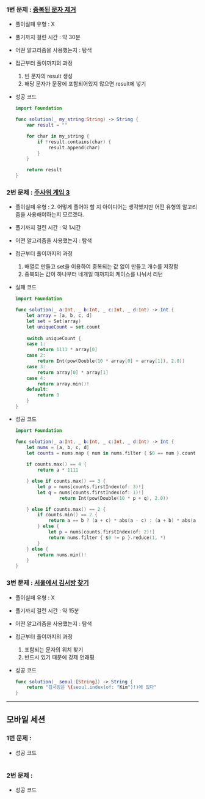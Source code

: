 ### 1번 문제 :  [중복된 문자 제거](https://school.programmers.co.kr/learn/courses/30/lessons/120888)

- 풀이실패 유형 : X
- 풀기까지 걸린 시간 : 약 30분
- 어떤 알고리즘을 사용했는지 : 탐색
- 접근부터 풀이까지의 과정
    1. 빈 문자의 result 생성
    2. 해당 문자가 문장에 포함되어있지 않으면 result에 넣기
- 성공 코드
    
    ```swift
    import Foundation
    
    func solution(_ my_string:String) -> String {
        var result = ""
    
        for char in my_string {
            if !result.contains(char) {
                result.append(char)
            }
        }
    
        return result
    }
    ```
    

### 2번 문제 :  [주사위 게임 3](https://school.programmers.co.kr/learn/courses/30/lessons/181916)

- 풀이실패 유형 : 2. 어떻게 풀어야 할 지 아이디어는 생각했지만 어떤 유형의 알고리즘을 사용해야하는지 모르겠다.
- 풀기까지 걸린 시간 : 약 1시간
- 어떤 알고리즘을 사용했는지 : 탐색
- 접근부터 풀이까지의 과정
    1. 배열로 만들고 set을 이용하여 중복되는 값 없이 만들고 개수를 저장함
    2. 중복되는 값이 하나부터 네개일 때까지의 케이스를 나눠서 리턴
- 실패 코드
    
    ```swift
    import Foundation
    
    func solution(_ a:Int, _ b:Int, _ c:Int, _ d:Int) -> Int {
        let array = [a, b, c, d]
        let set = Set(array)
        let uniqueCount = set.count
        
        switch uniqueCount {
        case 1:
            return 1111 * array[0] 
        case 2:
            return Int(pow(Double(10 * array[0] + array[1]), 2.0))
        case 3:
            return array[0] * array[1]
        case 4:
            return array.min()!
        default:
            return 0
        }
    }
    ```
    
- 성공 코드
    
    ```swift
    import Foundation
    
    func solution(_ a:Int, _ b:Int, _ c:Int, _ d:Int) -> Int {
        let nums = [a, b, c, d]
        let counts = nums.map { num in nums.filter { $0 == num }.count }
        
        if counts.max() == 4 {
            return a * 1111
    
        } else if counts.max() == 3 {
            let p = nums[counts.firstIndex(of: 3)!]
            let q = nums[counts.firstIndex(of: 1)!]
                    return Int(pow(Double(10 * p + q), 2.0))
    
        } else if counts.max() == 2 {
            if counts.min() == 2 {
                return a == b ? (a + c) * abs(a - c) : (a + b) * abs(a - b)
            } else {
                let p = nums[counts.firstIndex(of: 2)!]
                return nums.filter { $0 != p }.reduce(1, *)
            }
        } else {
            return nums.min()!
        }
    }
    ```
    

### 3번 문제 :  [서울에서 김서방 찾기](https://school.programmers.co.kr/learn/courses/30/lessons/12919)

- 풀이실패 유형 : X
- 풀기까지 걸린 시간 : 약 15분
- 어떤 알고리즘을 사용했는지 : 탐색
- 접근부터 풀이까지의 과정
    1. 포함되는 문자의 위치 찾기
    2. 반드시 있기 때문에 강제 언래핑
- 성공 코드
    
    ```swift
    func solution(_ seoul:[String]) -> String {
        return "김서방은 \(seoul.index(of: "Kim")!)에 있다"
    }
    ```
    

---

## 모바일 세션

### 1번 문제 :

- 성공 코드
    
    ```swift
    
    ```
    

### 2번 문제 :

- 성공 코드
    
    ```swift
    
    ```
